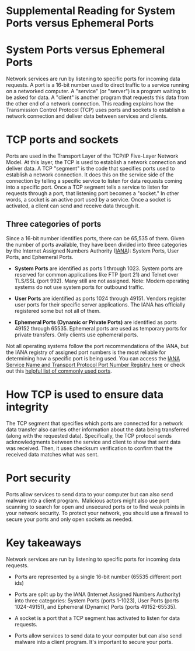 # Supplemental Reading for System Ports versus Ephemeral Ports

# System Ports versus Ephemeral Ports

Network services are run by listening to specific ports for incoming data requests. A port is a 16-bit number used to direct traffic to a service running on a networked computer. A "service" (or "server") is a program waiting to be asked for data. A "client" is another program that requests this data from the other end of a network connection. This reading explains how the Transmission Control Protocol (TCP) uses ports and sockets to establish a network connection and deliver data between services and clients.

# TCP ports and sockets

Ports are used in the Transport Layer of the TCP/IP Five-Layer Network Model. At this layer, the TCP is used to establish a network connection and deliver data. A TCP "segment" is the code that specifies ports used to establish a network connection. It does this on the service side of the connection by telling a specific service to listen for data requests coming into a specific port. Once a TCP segment tells a service to listen for requests through a port, that listening port becomes a "socket." In other words, a socket is an active port used by a service. Once a socket is activated, a client can send and receive data through it. 

## Three categories of ports

Since a 16-bit number identifies ports, there can be 65,535 of them. Given the number of ports available, they have been divided into three categories by the Internet Assigned Numbers Authority ([IANA](https://www.iana.org/)): System Ports, User Ports, and Ephemeral Ports.

- **System Ports** are identified as ports 1 through 1023. System ports are reserved for common applications like FTP (port 21) and Telnet over TLS/SSL (port 992). Many still are not assigned. Note: Modern operating systems do not use system ports for outbound traffic.
    
- **User Ports** are identified as ports 1024 through 49151. Vendors register user ports for their specific server applications. The IANA has officially registered some but not all of them.
    
- **Ephemeral Ports (Dynamic or Private Ports)** are identified as ports 49152 through 65535. Ephemeral ports are used as temporary ports for private transfers. Only clients use ephemeral ports.
    

Not all operating systems follow the port recommendations of the IANA, but the IANA registry of assigned port numbers is the most reliable for determining how a specific port is being used. You can access the [IANA Service Name and Transport Protocol Port Number Registry here](https://www.iana.org/assignments/service-names-port-numbers/service-names-port-numbers.xhtml) or check out this [helpful list of commonly used ports](https://packetlife.net/media/library/23/common_ports.pdf).

# How TCP is used to ensure data integrity

The TCP segment that specifies which ports are connected for a network data transfer also carries other information about the data being transferred (along with the requested data). Specifically, the TCP protocol sends acknowledgments between the service and client to show that sent data was received. Then, it uses checksum verification to confirm that the received data matches what was sent. 

# Port security

Ports allow services to send data to your computer but can also send malware into a client program.  Malicious actors might also use port scanning to search for open and unsecured ports or to find weak points in your network security. To protect your network, you should use a firewall to secure your ports and only open sockets as needed.

# Key takeaways

Network services are run by listening to specific ports for incoming data requests. 

- Ports are represented by a single 16-bit number (65535 different port ids)
    
- Ports are split up by the IANA (Internet Assigned Numbers Authority) into three categories: System Ports (ports 1-1023), User Ports (ports 1024-49151), and Ephemeral (Dynamic) Ports (ports 49152-65535).
    
- A socket is a port that a TCP segment has activated to listen for data requests.
    
- Ports allow services to send data to your computer but can also send malware into a client program. It's important to secure your ports.